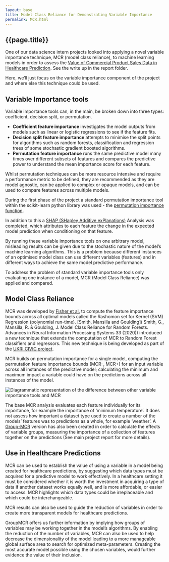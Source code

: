 ```yaml
---
layout: base
title: Model Class Reliance for Demonstrating Variable Importance 
permalink: MCR.html
---
```


<h2> {{page.title}} </h2>

One of our data science intern projects looked into applying a novel variable importance technique, MCR (model class reliance), to machine learning models in order to assess the [Value of Commercial Product Sales Data in Healthcare Prediction](https://github.com/nhsx/commercial-data-healthcare-predictions).  See the write up in the report folder.  

Here, we’ll just focus on the variable importance component of the project and where else this technique could be used. 

## Variable Importance tools

Variable importance tools can, in the main, be broken down into three types: coefficient, decision split, or permutation.   
- **Coefficient feature importance** investigates the model outputs from models such as linear or logistic regressions to see if the feature fits.  
- **Decision split feature importance** attempts to minimise the split points for algorithms such as random forests, classification and regression trees of some stochastic gradient boosted algorithms.  
- **Permutation feature importance** runs the same predictive model many times over different subsets of features and compares the predictive power to understand the mean importance score for each feature. 

Whilst permutation techniques can be more resource intensive and require a performance metric to be defined, they are recommended as they are model agnostic, can be applied to complex or opaque models, and can be used to compare features across multiple models. 

During the first phase of the project a standard permutation importance tool within the scikit-learn python library was used - the [permutation importance function](https://scikit-learn.org/stable/modules/permutation_importance.html).    

In addition to this a [SHAP (SHapley Additive exPlanations)](https://papers.nips.cc/paper/2017/file/8a20a8621978632d76c43dfd28b67767-Paper.pdf) Analysis was completed, which attributes to each feature the change in the expected model prediction when conditioning on that feature.  

By running these variable importance tools on one arbitrary model, misleading results can be given due to the stochastic nature of the model’s machine learning algorithms. This is a problem because different instances of an optimised model class can use different variables (features) and in different ways to achieve the same model predictive performance. 

To address the problem of standard variable importance tools only evaluating one instance of a model, MCR (Model Class Reliance) was applied and compared.  

## Model Class Reliance

MCR was developed by [Fisher et al.](https://arxiv.org/abs/1801.01489) to compute the feature importance bounds across all optimal models called the Rashomon set for Kernel (SVM) Regression (polynomial run-time). [Smith, Mansilla and Goulding]( Smith, G., Mansilla, R. & Goulding, J. Model Class Reliance for Random Forests. Advances in Neural Information Processing Systems 33 (2020)) introduced a new technique that extends the computation of MCR to Random Forest classifiers and regressors.  This new technique is being developed as part of the [UKRI CIVIC project](https://gtr.ukri.org/projects?ref=EP%2FV053922%2F1).

MCR builds on permutation importance for a single model, computing the permutation feature importance bounds (MCR-, MCR+) for an input variable across all instances of the predictive model; calculating the minimum and maximum impact a variable could have on the predictions across all instances of the model. 

![Diagrammatic representation of the difference between other variable importance tools and
MCR](assets/img/MCR.png)

The base MCR analysis evaluates each feature individually for its importance, for example the importance of ‘minimum temperature’. It does not assess how important a dataset type used to create a number of the models’ features was to predictions as a whole, for example ‘weather’.  A [Group-MCR](https://ieeexplore.ieee.org/abstract/document/9671559?casa_token=F3GX0kqkGr0AAAAA:A4dT_VksM3_eSvrIaUJv8Y2OBp08bwH1wcZvRQxU4K017UkddLRkKdKFBLMVLCRRr4dcTDCCZMw) version has also been created in order to calculate the effects of variable groups, measuring the importance of a collection of features together on the predictions (See main project report for more details).

## Use in Healthcare Predictions

MCR can be used to establish the value of using a variable in a model being created for healthcare predictions, by suggesting which data types must be acquired for a predictive model to work effectively. In a healthcare setting it must be considered whether it is worth the investment in acquiring a type of data if another dataset works equally well, and is more affordable, or easier to access. MCR highlights which data types could be irreplaceable and which could be interchangeable. 

MCR results can also be used to guide the reduction of variables in order to create more transparent models for healthcare predictions.

GroupMCR offers us further information by implying how groups of variables may be working together in the model’s algorithms. By enabling the reduction of the number of variables, MCR can also be used to help decrease the dimensionality of the model leading to a more manageable global surface area to search for optimized meta-parameters. Creating the most accurate model possible using the chosen variables, would further evidence the value of their inclusion.

